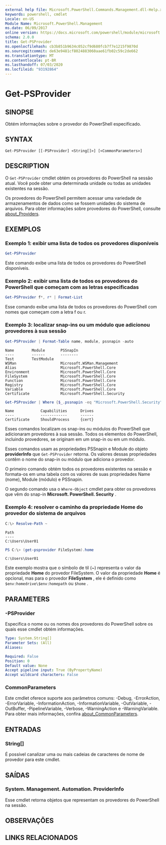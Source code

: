 ```yaml
---
external help file: Microsoft.PowerShell.Commands.Management.dll-Help.xml
keywords: powershell, cmdlet
Locale: en-US
Module Name: Microsoft.PowerShell.Management
ms.date: 06/09/2017
online version: https://docs.microsoft.com/powershell/module/microsoft.powershell.management/get-psprovider?view=powershell-7&WT.mc_id=ps-gethelp
schema: 2.0.0
title: Get-PSProvider
ms.openlocfilehash: cb3b851b9634c052cf9d680fcb7f7e1215f9870d
ms.sourcegitcommit: de63e9481cf8024883060aae61fb02c59c2de662
ms.translationtype: MT
ms.contentlocale: pt-BR
ms.lasthandoff: 07/03/2020
ms.locfileid: "93192864"
---
```

# Get-PSProvider

## SINOPSE
Obtém informações sobre o provedor do PowerShell especificado.

## SYNTAX

```
Get-PSProvider [[-PSProvider] <String[]>] [<CommonParameters>]
```

## DESCRIPTION

O `Get-PSProvider` cmdlet obtém os provedores do PowerShell na sessão atual.
Você pode obter uma determinada unidade ou todas as unidades existentes na sessão.

Os provedores do PowerShell permitem acessar uma variedade de armazenamentos de dados como se fossem unidades do sistema de arquivos.
Para obter informações sobre provedores do PowerShell, consulte [about_Providers](../Microsoft.PowerShell.Core/About/about_Providers.md).

## EXEMPLOS

### Exemplo 1: exibir uma lista de todos os provedores disponíveis

```powershell
Get-PSProvider
```

Este comando exibe uma lista de todos os provedores do PowerShell disponíveis.

### Exemplo 2: exibir uma lista de todos os provedores do PowerShell que começam com as letras especificadas

```powershell
Get-PSProvider f*, r* | Format-List
```

Esse comando exibe uma lista de todos os provedores do PowerShell com nomes que começam com a letra f ou r.

### Exemplo 3: localizar snap-ins ou um módulo que adicionou provedores à sua sessão

```powershell
Get-PSProvider | Format-Table name, module, pssnapin -auto
```

```Output
Name        Module       PSSnapIn
----        ------       --------
Test        TestModule
WSMan                    Microsoft.WSMan.Management
Alias                    Microsoft.PowerShell.Core
Environment              Microsoft.PowerShell.Core
FileSystem               Microsoft.PowerShell.Core
Function                 Microsoft.PowerShell.Core
Registry                 Microsoft.PowerShell.Core
Variable                 Microsoft.PowerShell.Core
Certificate              Microsoft.PowerShell.Security
```

```powershell
Get-PSProvider | Where {$_.pssnapin -eq "Microsoft.PowerShell.Security"}
```

```Output
Name            Capabilities      Drives
----            ------------      ------
Certificate     ShouldProcess     {cert}
```

Esses comandos localizam os snap-ins ou módulos do PowerShell que adicionaram provedores à sua sessão.
Todos os elementos do PowerShell, incluindo provedores, se originam em um snap-in ou em um módulo.

Esses comandos usam as propriedades PSSnapin e Module do objeto **providerInfo** que `Get-PSProvider` retorna.
Os valores dessas propriedades contêm o nome do snap-in ou módulo que adiciona o provedor.

O primeiro comando obtém todos os provedores existentes na sessão e formata-os em uma tabela com os valores de suas propriedades Name (nome), Module (módulo) e PSSnapin.

O segundo comando usa o `Where-Object` cmdlet para obter os provedores que vêm do snap-in **Microsoft. PowerShell. Security** .

### Exemplo 4: resolver o caminho da propriedade Home do provedor do sistema de arquivos

```powershell
C:\> Resolve-Path ~
```

```Output
Path
----
C:\Users\User01
```

```powershell
PS C:\> (get-psprovider FileSystem).home
```

```Output
C:\Users\User01
```

Este exemplo mostra que o símbolo de til (~) representa o valor da propriedade **Home** do provedor FileSystem.
O valor da propriedade **Home** é opcional, mas para o provedor **FileSystem** , ele é definido como `$env:homedrive\$env:homepath` ou `$home` .

## PARAMETERS

### -PSProvider

Especifica o nome ou os nomes dos provedores do PowerShell sobre os quais esse cmdlet obtém informações.

```yaml
Type: System.String[]
Parameter Sets: (All)
Aliases:

Required: False
Position: 0
Default value: None
Accept pipeline input: True (ByPropertyName)
Accept wildcard characters: False
```

### CommonParameters

Este cmdlet oferece suporte aos parâmetros comuns: -Debug, -ErrorAction, -ErrorVariable, -InformationAction, -InformationVariable, -OutVariable, -OutBuffer, -PipelineVariable, -Verbose, -WarningAction e -WarningVariable. Para obter mais informações, confira [about_CommonParameters](../Microsoft.PowerShell.Core/About/about_CommonParameters.md).

## ENTRADAS

### String[]

É possível canalizar uma ou mais cadeias de caracteres de nome de provedor para este cmdlet.

## SAÍDAS

### System. Management. Automation. ProviderInfo

Esse cmdlet retorna objetos que representam os provedores do PowerShell na sessão.

## OBSERVAÇÕES

## LINKS RELACIONADOS
